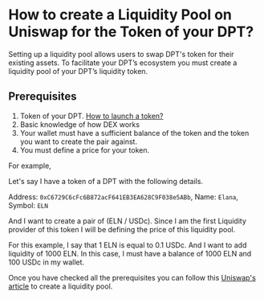 # How to create a Liquidity Pool on Uniswap for the Token of your DPT?

Setting up a liquidity pool allows users to swap DPT's token for their existing assets. To facilitate your DPT’s ecosystem you must create a liquidity pool of your  DPT’s liquidity token. 

## Prerequisites
1. Token of your DPT. [How to launch a token?](./how-to-launch-utility-token/how-to-launch-token-dpt.md)
2. Basic knowledge of how DEX works
3. Your wallet must have a sufficient balance of the token and the token you want to create the pair against.
4. You must define a price for your token.

For example, 

Let's say I have a token of a DPT with the following details. 

Address: `0xC6729C6cFc6B872acF641EB3EA628C9F038e5ABb`, Name: `Elana`, Symbol: `ELN`

And I want to create a pair of (ELN / USDc). Since I am the first Liquidity provider of this token I will be defining the price of this liquidity pool.

For this example, I say that 1 ELN is equal to 0.1 USDc. And I want to add liquidity of 1000 ELN. In this case, I must have a balance of 1000 ELN and 100 USDc in my wallet. 

Once you have checked all the prerequisites you can follow this [Uniswap's article](https://support.uniswap.org/hc/en-us/articles/7423194619661-How-to-add-liquidity-to-Uniswap-v3) to create a liquidity pool.
